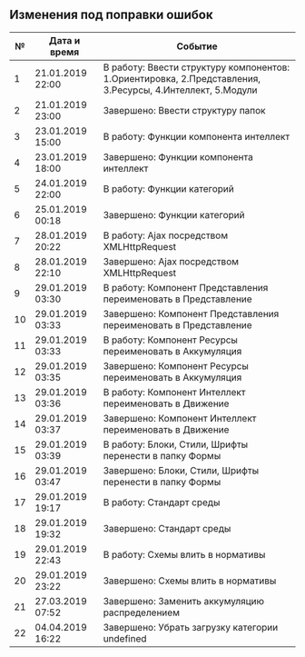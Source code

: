 ## Изменения под поправки ошибок

| № | Дата и время | Событие
 ------------- | ------------- | ------------- | 
| 1 | 21.01.2019 22:00 | В работу: Ввести структуру компонентов: 1.Ориентировка, 2.Представления, 3.Ресурсы, 4.Интеллект, 5.Модули
| 2 | 21.01.2019 23:00 | Завершено: Ввести структуру папок
| 3 | 23.01.2019 15:00 | В работу: Функции компонента интеллект
| 4 | 23.01.2019 18:00 | Завершено: Функции компонента интеллект
| 5 | 24.01.2019 22:00 | В работу: Функции категорий
| 6 | 25.01.2019 00:18 | Завершено: Функции категорий
| 7 | 28.01.2019 20:22 | В работу: Ajax посредством XMLHttpRequest
| 8 | 28.01.2019 22:10 | Завершено: Ajax посредством XMLHttpRequest
| 9 | 29.01.2019 03:30 | В работу: Компонент Представления переименовать в Представление
| 10 | 29.01.2019 03:33 | Завершено: Компонент Представления переименовать в Представление
| 11 | 29.01.2019 03:33 | В работу: Компонент Ресурсы переименовать в Аккумуляция
| 12 | 29.01.2019 03:35 | Завершено: Компонент Ресурсы переименовать в Аккумуляция
| 13 | 29.01.2019 03:36 | В работу: Компонент Интеллект переименовать в Движение
| 14 | 29.01.2019 03:37 | Завершено: Компонент Интеллект переименовать в Движение
| 15 | 29.01.2019 03:39 | В работу: Блоки, Стили, Шрифты перенести в папку Формы
| 16 | 29.01.2019 03:47 | Завершено: Блоки, Стили, Шрифты перенести в папку Формы
| 17 | 29.01.2019 19:17 | В работу: Стандарт среды
| 18 | 29.01.2019 19:32 | Завершено: Стандарт среды
| 19 | 29.01.2019 22:43 | В работу: Схемы влить в нормативы
| 20 | 29.01.2019 23:22 | Завершено: Схемы влить в нормативы
| 21 | 27.03.2019 07:52 | Завершено: Заменить аккумуляцию распределением
| 22 | 04.04.2019 16:22 | Завершено: Убрать загрузку категории undefined




